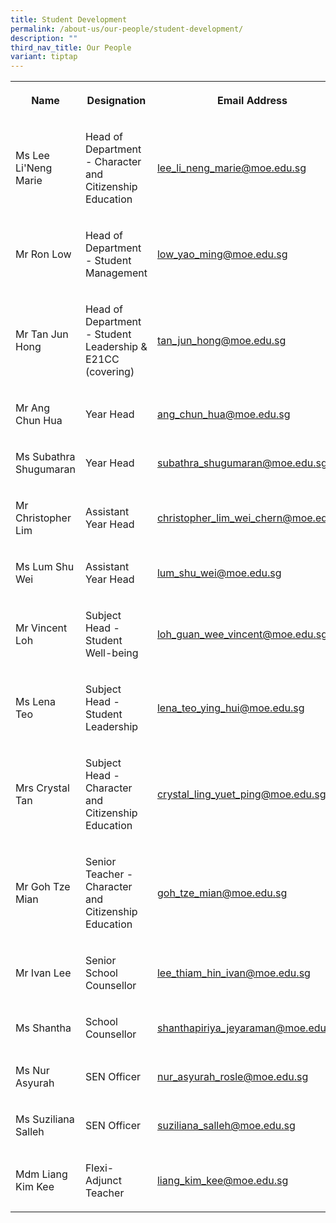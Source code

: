 ```yaml
---
title: Student Development
permalink: /about-us/our-people/student-development/
description: ""
third_nav_title: Our People
variant: tiptap
---
```

<table style="minWidth: 100px">
<colgroup>
<col>
<col>
<col>
<col>
</colgroup>
<tbody>
<tr>
<th rowspan="1" colspan="1">
<p>Name</p>
</th>
<th rowspan="1" colspan="1">
<p>Designation</p>
</th>
<th rowspan="1" colspan="1">
<p>Email Address</p>
</th>
<th rowspan="1" colspan="1">
<p>Contact</p>
</th>
</tr>
<tr>
<td rowspan="1" colspan="1">
<p>Ms Lee Li'Neng Marie</p>
</td>
<td rowspan="1" colspan="1">
<p>Head of Department - Character and Citizenship Education</p>
</td>
<td rowspan="1" colspan="1">
<p><a href="mailto:lee_li_neng_marie@moe.edu.sg" rel="noopener noreferrer nofollow" target="_blank">lee_li_neng_marie@moe.edu.sg</a>
</p>
</td>
<td rowspan="1" colspan="1">
<p>65938-</p>
</td>
</tr>
<tr>
<td rowspan="1" colspan="1">
<p>Mr Ron Low</p>
</td>
<td rowspan="1" colspan="1">
<p>Head of Department - Student Management</p>
</td>
<td rowspan="1" colspan="1">
<p><a href="mailto:low_yao_ming@moe.edu.sg" rel="noopener noreferrer nofollow" target="_blank">low_yao_ming@moe.edu.sg</a>
</p>
</td>
<td rowspan="1" colspan="1">
<p>65938-135</p>
</td>
</tr>
<tr>
<td rowspan="1" colspan="1">
<p>Mr Tan Jun Hong</p>
</td>
<td rowspan="1" colspan="1">
<p>Head of Department - Student Leadership &amp; E21CC (covering)</p>
</td>
<td rowspan="1" colspan="1">
<p><a href="mailto:tan_jun_hong@moe.edu.sg" rel="noopener noreferrer nofollow" target="_blank">tan_jun_hong@moe.edu.sg</a>
</p>
</td>
<td rowspan="1" colspan="1">
<p>65938-151</p>
</td>
</tr>
<tr>
<td rowspan="1" colspan="1">
<p>Mr Ang Chun Hua</p>
</td>
<td rowspan="1" colspan="1">
<p>Year Head</p>
</td>
<td rowspan="1" colspan="1">
<p><a href="mailto:ang_chun_hua@moe.edu.sg" rel="noopener noreferrer nofollow" target="_blank">ang_chun_hua@moe.edu.sg</a>
</p>
</td>
<td rowspan="1" colspan="1">
<p>65938-155</p>
</td>
</tr>
<tr>
<td rowspan="1" colspan="1">
<p>Ms Subathra Shugumaran</p>
</td>
<td rowspan="1" colspan="1">
<p>Year Head</p>
</td>
<td rowspan="1" colspan="1">
<p><a href="mailto:subathra_shugumaran@moe.edu.sg" rel="noopener noreferrer nofollow" target="_blank">subathra_shugumaran@moe.edu.sg</a>
</p>
</td>
<td rowspan="1" colspan="1">
<p>65938-121</p>
</td>
</tr>
<tr>
<td rowspan="1" colspan="1">
<p>Mr Christopher Lim</p>
</td>
<td rowspan="1" colspan="1">
<p>Assistant Year Head</p>
</td>
<td rowspan="1" colspan="1">
<p><a href="mailto:christopher_lim_wei_chern@moe.edu.sg" rel="noopener noreferrer nofollow" target="_blank">christopher_lim_wei_chern@moe.edu.sg</a>
</p>
</td>
<td rowspan="1" colspan="1">
<p>65938-135</p>
</td>
</tr>
<tr>
<td rowspan="1" colspan="1">
<p>Ms Lum Shu Wei</p>
</td>
<td rowspan="1" colspan="1">
<p>Assistant Year Head</p>
</td>
<td rowspan="1" colspan="1">
<p><a href="mailto:lum_shu_wei@moe.edu.sg" rel="noopener noreferrer nofollow" target="_blank">lum_shu_wei@moe.edu.sg</a>
</p>
</td>
<td rowspan="1" colspan="1">
<p>65938-131</p>
</td>
</tr>
<tr>
<td rowspan="1" colspan="1">
<p>Mr Vincent Loh</p>
</td>
<td rowspan="1" colspan="1">
<p>Subject Head - Student Well-being</p>
</td>
<td rowspan="1" colspan="1">
<p><a href="mailto:loh_guan_wee_vincent@moe.edu.sg" rel="noopener noreferrer nofollow" target="_blank">loh_guan_wee_vincent@moe.edu.sg</a>
</p>
</td>
<td rowspan="1" colspan="1">
<p>65938-150</p>
</td>
</tr>
<tr>
<td rowspan="1" colspan="1">
<p>Ms Lena Teo</p>
</td>
<td rowspan="1" colspan="1">
<p>Subject Head - Student Leadership</p>
</td>
<td rowspan="1" colspan="1">
<p><a href="mailto:lena_teo_ying_hui@moe.edu.sg" rel="noopener noreferrer nofollow" target="_blank">lena_teo_ying_hui@moe.edu.sg</a>
</p>
</td>
<td rowspan="1" colspan="1">
<p>65938-140</p>
</td>
</tr>
<tr>
<td rowspan="1" colspan="1">
<p>Mrs Crystal Tan</p>
</td>
<td rowspan="1" colspan="1">
<p>Subject Head - Character and Citizenship Education</p>
</td>
<td rowspan="1" colspan="1">
<p><a href="mailto:crystal_ling_yuet_ping@moe.edu.sg" rel="noopener noreferrer nofollow" target="_blank">crystal_ling_yuet_ping@moe.edu.sg</a>
</p>
</td>
<td rowspan="1" colspan="1">
<p>65938-133</p>
</td>
</tr>
<tr>
<td rowspan="1" colspan="1">
<p>Mr Goh Tze Mian</p>
</td>
<td rowspan="1" colspan="1">
<p>Senior Teacher - Character and Citizenship Education</p>
</td>
<td rowspan="1" colspan="1">
<p><a href="mailto:goh_tze_mian@moe.edu.sg" rel="noopener noreferrer nofollow" target="_blank">goh_tze_mian@moe.edu.sg</a>
</p>
</td>
<td rowspan="1" colspan="1">
<p>65938100-189</p>
</td>
</tr>
<tr>
<td rowspan="1" colspan="1">
<p>Mr Ivan Lee</p>
</td>
<td rowspan="1" colspan="1">
<p>Senior School Counsellor</p>
</td>
<td rowspan="1" colspan="1">
<p><a href="mailto:lee_thiam_hin_ivan@moe.edu.sg" rel="noopener noreferrer nofollow" target="_blank">lee_thiam_hin_ivan@moe.edu.sg</a>
</p>
</td>
<td rowspan="1" colspan="1">
<p>65938-154</p>
</td>
</tr>
<tr>
<td rowspan="1" colspan="1">
<p>Ms Shantha</p>
</td>
<td rowspan="1" colspan="1">
<p>School Counsellor</p>
</td>
<td rowspan="1" colspan="1">
<p><a href="mailto:shanthapiriya_jeyaraman@moe.edu.sg" rel="noopener noreferrer nofollow" target="_blank">shanthapiriya_jeyaraman@moe.edu.sg</a>
</p>
</td>
<td rowspan="1" colspan="1">
<p>65938-146</p>
</td>
</tr>
<tr>
<td rowspan="1" colspan="1">
<p>Ms Nur Asyurah</p>
</td>
<td rowspan="1" colspan="1">
<p>SEN Officer</p>
</td>
<td rowspan="1" colspan="1">
<p><a href="mailto:nur_asyurah_rosle@moe.edu.sg" rel="noopener noreferrer nofollow" target="_blank">nur_asyurah_rosle@moe.edu.sg</a>
</p>
</td>
<td rowspan="1" colspan="1">
<p>65938-147</p>
</td>
</tr>
<tr>
<td rowspan="1" colspan="1">
<p>Ms Suziliana Salleh</p>
</td>
<td rowspan="1" colspan="1">
<p>SEN Officer</p>
</td>
<td rowspan="1" colspan="1">
<p><a href="mailto:suziliana_salleh@moe.edu.sg" rel="noopener noreferrer nofollow" target="_blank">suziliana_salleh@moe.edu.sg</a>
</p>
</td>
<td rowspan="1" colspan="1">
<p>65938-144</p>
</td>
</tr>
<tr>
<td rowspan="1" colspan="1">
<p>Mdm Liang Kim Kee</p>
</td>
<td rowspan="1" colspan="1">
<p>Flexi-Adjunct Teacher</p>
</td>
<td rowspan="1" colspan="1">
<p><a href="mailto:liang_kim_kee@moe.edu.sg" rel="noopener noreferrer nofollow" target="_blank">liang_kim_kee@moe.edu.sg</a>
</p>
</td>
<td rowspan="1" colspan="1">
<p>65938-186</p>
</td>
</tr>
</tbody>
</table>
<p></p>
